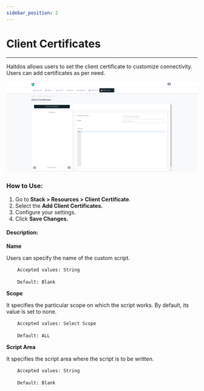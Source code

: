 ```yaml
---
sidebar_position: 2
---
```


# Client Certificates

---

Haltdos allows users to set the client certificate to customize connectivity. Users can add certificates as per need.

![client certificates](/img/platform/v8/docs/client_certi.png)

### How to Use:

1. Go to **Stack > Resources  > Client Certificate**.
2. Select the **Add Client Certificates.**
3. Configure your settings. 
4. Click **Save Changes.**

#### Description:

**Name**

Users can specify the name of the custom script.

```
    Accepted values: String

    Default: Blank 
```


**Scope**

It specifies the particular scope on which the script works. By default, its value is set to none.

```
    Accepted values: Select Scope

    Default: ALL 
```


**Script Area**

It specifies the script area where the script is to be written.

```
    Accepted values: String

    Default: Blank 
```

